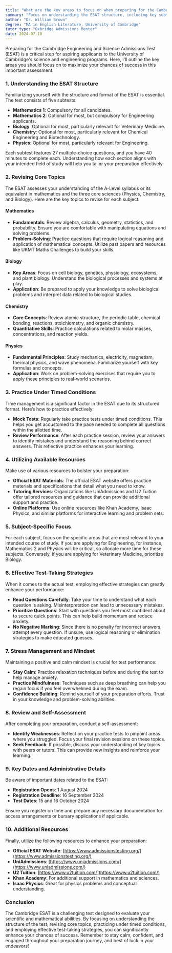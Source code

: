 ```yaml
---
title: "What are the key areas to focus on when preparing for the Cambridge ESAT?"
summary: "Focus on understanding the ESAT structure, including key subtests in mathematics, biology, and chemistry to prepare effectively for Cambridge admissions."
author: "Dr. William Brown"
degree: "MA in English Literature, University of Cambridge"
tutor_type: "Oxbridge Admissions Mentor"
date: 2024-07-10
---
```


Preparing for the Cambridge Engineering and Science Admissions Test (ESAT) is a critical step for aspiring applicants to the University of Cambridge's science and engineering programs. Here, I'll outline the key areas you should focus on to maximize your chances of success in this important assessment.

### 1. Understanding the ESAT Structure

Familiarizing yourself with the structure and format of the ESAT is essential. The test consists of five subtests:

- **Mathematics 1**: Compulsory for all candidates.
- **Mathematics 2**: Optional for most, but compulsory for Engineering applicants.
- **Biology**: Optional for most, particularly relevant for Veterinary Medicine.
- **Chemistry**: Optional for most, particularly relevant for Chemical Engineering and Biotechnology.
- **Physics**: Optional for most, particularly relevant for Engineering.

Each subtest features 27 multiple-choice questions, and you have 40 minutes to complete each. Understanding how each section aligns with your intended field of study will help you tailor your preparation effectively.

### 2. Revising Core Topics

The ESAT assesses your understanding of the A-Level syllabus or its equivalent in mathematics and the three core sciences (Physics, Chemistry, and Biology). Here are the key topics to revise for each subject:

#### Mathematics

- **Fundamentals**: Review algebra, calculus, geometry, statistics, and probability. Ensure you are comfortable with manipulating equations and solving problems.
- **Problem-Solving**: Practice questions that require logical reasoning and application of mathematical concepts. Utilize past papers and resources like UKMT Maths Challenges to build your skills.

#### Biology

- **Key Areas**: Focus on cell biology, genetics, physiology, ecosystems, and plant biology. Understand the biological processes and systems at play.
- **Application**: Be prepared to apply your knowledge to solve biological problems and interpret data related to biological studies.

#### Chemistry

- **Core Concepts**: Review atomic structure, the periodic table, chemical bonding, reactions, stoichiometry, and organic chemistry. 
- **Quantitative Skills**: Practice calculations related to molar masses, concentrations, and reaction yields.

#### Physics

- **Fundamental Principles**: Study mechanics, electricity, magnetism, thermal physics, and wave phenomena. Familiarize yourself with key formulas and concepts.
- **Application**: Work on problem-solving exercises that require you to apply these principles to real-world scenarios.

### 3. Practice Under Timed Conditions

Time management is a significant factor in the ESAT due to its structured format. Here’s how to practice effectively:

- **Mock Tests**: Regularly take practice tests under timed conditions. This helps you get accustomed to the pace needed to complete all questions within the allotted time.
- **Review Performance**: After each practice session, review your answers to identify mistakes and understand the reasoning behind correct answers. This reflective practice enhances your learning.

### 4. Utilizing Available Resources

Make use of various resources to bolster your preparation:

- **Official ESAT Materials**: The official ESAT website offers practice materials and specifications that detail what you need to know.
- **Tutoring Services**: Organizations like UniAdmissions and U2 Tuition offer tailored resources and guidance that can provide additional support and practice.
- **Online Platforms**: Use online resources like Khan Academy, Isaac Physics, and similar platforms for interactive learning and problem sets.

### 5. Subject-Specific Focus

For each subject, focus on the specific areas that are most relevant to your intended course of study. If you are applying for Engineering, for instance, Mathematics 2 and Physics will be critical, so allocate more time for these subjects. Conversely, if you are applying for Veterinary Medicine, prioritize Biology.

### 6. Effective Test-Taking Strategies

When it comes to the actual test, employing effective strategies can greatly enhance your performance:

- **Read Questions Carefully**: Take your time to understand what each question is asking. Misinterpretation can lead to unnecessary mistakes.
- **Prioritize Questions**: Start with questions you feel most confident about to secure quick points. This can help build momentum and reduce anxiety.
- **No Negative Marking**: Since there is no penalty for incorrect answers, attempt every question. If unsure, use logical reasoning or elimination strategies to make educated guesses.

### 7. Stress Management and Mindset

Maintaining a positive and calm mindset is crucial for test performance:

- **Stay Calm**: Practice relaxation techniques before and during the test to help manage anxiety.
- **Practice Mindfulness**: Techniques such as deep breathing can help you regain focus if you feel overwhelmed during the exam.
- **Confidence Building**: Remind yourself of your preparation efforts. Trust in your knowledge and problem-solving abilities.

### 8. Review and Self-Assessment

After completing your preparation, conduct a self-assessment:

- **Identify Weaknesses**: Reflect on your practice tests to pinpoint areas where you struggled. Focus your final revision sessions on these topics.
- **Seek Feedback**: If possible, discuss your understanding of key topics with peers or tutors. This can provide new insights and reinforce your learning.

### 9. Key Dates and Administrative Details

Be aware of important dates related to the ESAT:

- **Registration Opens**: 1 August 2024
- **Registration Deadline**: 16 September 2024
- **Test Dates**: 15 and 16 October 2024

Ensure you register on time and prepare any necessary documentation for access arrangements or bursary applications if applicable.

### 10. Additional Resources

Finally, utilize the following resources to enhance your preparation:

- **Official ESAT Website**: [https://www.admissionstesting.org/](https://www.admissionstesting.org/)
- **UniAdmissions**: [https://www.uniadmissions.com/](https://www.uniadmissions.com/)
- **U2 Tuition**: [https://www.u2tuition.com/](https://www.u2tuition.com/)
- **Khan Academy**: For additional support in mathematics and sciences.
- **Isaac Physics**: Great for physics problems and conceptual understanding.

### Conclusion

The Cambridge ESAT is a challenging test designed to evaluate your scientific and mathematical abilities. By focusing on understanding the structure of the test, revising core topics, practicing under timed conditions, and employing effective test-taking strategies, you can significantly enhance your chances of success. Remember to stay calm, confident, and engaged throughout your preparation journey, and best of luck in your endeavors!
    